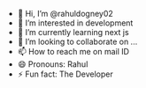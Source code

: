 - 👋 Hi, I’m @rahuldogney02
- 👀 I’m interested in development
- 🌱 I’m currently learning next js
- 💞️ I’m looking to collaborate on ...
- 📫 How to reach me on mail ID
- 😄 Pronouns: Rahul
- ⚡ Fun fact: The Developer

<!---
rahuldogney02/rahuldogney02 is a ✨ special ✨ repository because its `README.md` (this file) appears on your GitHub profile.
You can click the Preview link to take a look at your changes.
--->

